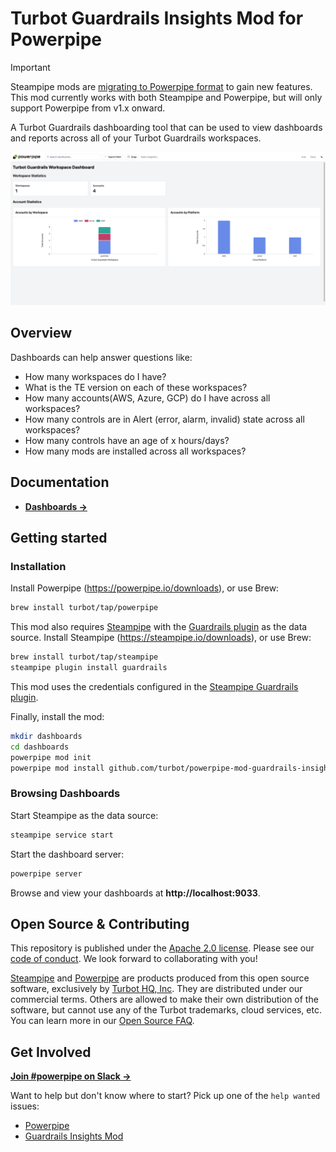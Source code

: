 # Turbot Guardrails Insights Mod for Powerpipe

> [!IMPORTANT]
> Steampipe mods are [migrating to Powerpipe format](https://powerpipe.io) to gain new features. This mod currently works with both Steampipe and Powerpipe, but will only support Powerpipe from v1.x onward.

A Turbot Guardrails dashboarding tool that can be used to view dashboards and reports across all of your Turbot Guardrails workspaces.

![image](https://raw.githubusercontent.com/turbot/steampipe-mod-guardrails-insights/main/docs/images/guardrails_workspace_dashboard.png)

## Overview

Dashboards can help answer questions like:

- How many workspaces do I have?
- What is the TE version on each of these workspaces?
- How many accounts(AWS, Azure, GCP) do I have across all workspaces?
- How many controls are in Alert (error, alarm, invalid) state across all workspaces?
- How many controls have an age of x hours/days?
- How many mods are installed across all workspaces?

## Documentation

- **[Dashboards →](https://hub.powerpipe.io/mods/turbot/guardrails_insights/dashboards)**

## Getting started

### Installation

Install Powerpipe (https://powerpipe.io/downloads), or use Brew:

```sh
brew install turbot/tap/powerpipe
```

This mod also requires [Steampipe](https://steampipe.io) with the [Guardrails plugin](https://hub.steampipe.io/plugins/turbot/guardrails) as the data source. Install Steampipe (https://steampipe.io/downloads), or use Brew:

```sh
brew install turbot/tap/steampipe
steampipe plugin install guardrails
```

This mod uses the credentials configured in the [Steampipe Guardrails plugin](https://hub.steampipe.io/plugins/turbot/guardrails#credentials).

Finally, install the mod:

```sh
mkdir dashboards
cd dashboards
powerpipe mod init
powerpipe mod install github.com/turbot/powerpipe-mod-guardrails-insights
```

### Browsing Dashboards

Start Steampipe as the data source:

```sh
steampipe service start
```

Start the dashboard server:

```sh
powerpipe server
```

Browse and view your dashboards at **http://localhost:9033**.

## Open Source & Contributing

This repository is published under the [Apache 2.0 license](https://www.apache.org/licenses/LICENSE-2.0). Please see our [code of conduct](https://github.com/turbot/.github/blob/main/CODE_OF_CONDUCT.md). We look forward to collaborating with you!

[Steampipe](https://steampipe.io) and [Powerpipe](https://powerpipe.io) are products produced from this open source software, exclusively by [Turbot HQ, Inc](https://turbot.com). They are distributed under our commercial terms. Others are allowed to make their own distribution of the software, but cannot use any of the Turbot trademarks, cloud services, etc. You can learn more in our [Open Source FAQ](https://turbot.com/open-source).

## Get Involved

**[Join #powerpipe on Slack →](https://turbot.com/community/join)**

Want to help but don't know where to start? Pick up one of the `help wanted` issues:

- [Powerpipe](https://github.com/turbot/powerpipe/labels/help%20wanted)
- [Guardrails Insights Mod](https://github.com/turbot/steampipe-mod-guardrails-insights/labels/help%20wanted)

